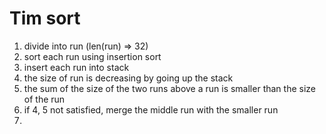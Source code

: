 # Tim sort

1. divide into run (len(run) => 32)
2. sort each run using insertion sort
3. insert each run into stack
4. the size of run is decreasing by going up the stack
5. the sum of the size of the two runs above a run is smaller than the size of the run
6. if 4, 5 not satisfied, merge the middle run with the smaller run
7. 